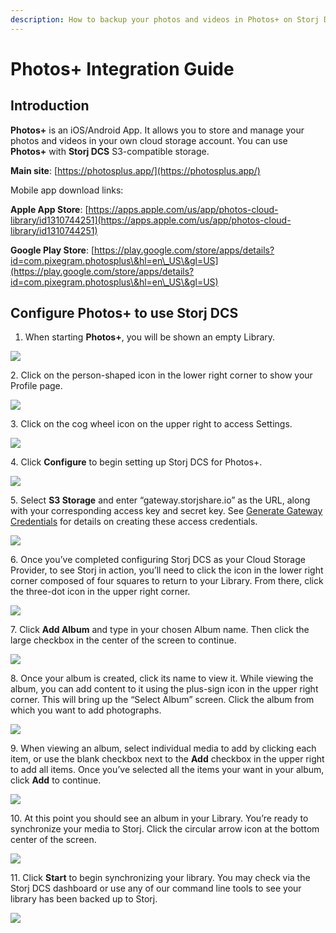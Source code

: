 ```yaml
---
description: How to backup your photos and videos in Photos+ on Storj DCS.
---
```


# Photos+ Integration Guide

## Introduction

**Photos+** is an iOS/Android App. It allows you to store and manage your photos and videos in your own cloud storage account. You can use **Photos+** with **Storj DCS** S3-compatible storage.

**Main site**: [https://photosplus.app/](https://photosplus.app/)

Mobile app download links:

**Apple App Store**: [https://apps.apple.com/us/app/photos-cloud-library/id1310744251](https://apps.apple.com/us/app/photos-cloud-library/id1310744251)

**Google Play Store**: [https://play.google.com/store/apps/details?id=com.pixegram.photosplus\&hl=en\_US\&gl=US](https://play.google.com/store/apps/details?id=com.pixegram.photosplus\&hl=en\_US\&gl=US)

## Configure Photos+ to use Storj DCS

1. When starting **Photos+**, you will be shown an empty Library.

![](https://lh4.googleusercontent.com/HuatGXoi7xhlo6Q9Y07aoA\_MbSDRnr\_3vAn0zR5\_WNuThINH\_q9JKH64gG6QFxLBEp6oto1M8mMrTiOvWU12vLhyW7XDwgHNO7-Oqx9qydRefti6NCt7eLPvvbseUIhPsuA8AXWsohqgqtWXEg)

2\. Click on the person-shaped icon in the lower right corner to show your Profile page.

![](https://lh5.googleusercontent.com/ppWLkNtjwtC7xBBtCsLHKusFd7KRLAt0xDUObOI3-EF7yS7s3JnNvUqB1LHmZDotPDgNQZVYkG1HHhRL7Z95JNyfnLwgS0jTckLOAQrRkPS\_S4wmRwlKTL4-UeqHEFDMOzIIZEDZ2CSNNSKV7Q)

3\. Click on the cog wheel icon on the upper right to access Settings.

![](<../.gitbook/assets/IMG\_EDAEA36C758C-1 (2).jpeg>)

4\. Click **Configure** to begin setting up Storj DCS for Photos+.

![](../.gitbook/assets/IMG\_F65448A9A594-1.jpeg)

5\. Select **S3 Storage** and enter “gateway.storjshare.io” as the URL, along with your corresponding access key and secret key. See [Generate Gateway Credentials](../getting-started/gateway-mt/#generate-credentials-to-the-gateway-mt) for details on creating these access credentials.

![](../.gitbook/assets/IMG\_419569E7945F-1.jpeg)

6\. Once you’ve completed configuring Storj DCS as your Cloud Storage Provider, to see Storj in action, you’ll need to click the icon in the lower right corner composed of four squares to return to your Library. From there, click the three-dot icon in the upper right corner.

![](https://lh4.googleusercontent.com/E7V5bWlQl1F0kZaI7w10OIWcRHDt4uREPKvQ6O3sqot3OI2g4l-1Qmo41TipQ9HRSY51OZdRd3hcAaqUb\_ESSC5rY8iiMABlR9ttOUPwkraeZfxIDg-RSE27YlfUUcnhBwjbbk8ksVPiIir2RA)

7\. Click **Add Album** and type in your chosen Album name. Then click the large checkbox in the center of the screen to continue.

![](https://lh4.googleusercontent.com/\_tsYVh7e80hrjuTu\_U\_P92hyI1JQJloDgPVpOJbGUaHc\_aj4XbNpl6zUJdkpZshWo7ENEW5v0akaSqGGRfSk1jbh0ID1s3nQzNpsK2lV\_6DltpfW5fkorfg4\_\_U9oALzHottV7I0Svm1mY4n3w)

8\. Once your album is created, click its name to view it. While viewing the album, you can add content to it using the plus-sign icon in the upper right corner. This will bring up the “Select Album” screen. Click the album from which you want to add photographs.

![](https://lh3.googleusercontent.com/F0OhNS\_gS9UAvZU1M3C2N9-t2LpImtZFOxzwmpcWcJcg\_XG6kDLOzx7eFfkFFRhBkqyyEIe2J47CiTPNN1kCj2hDp0K2Zuyz6tKWhZJ4nQqk\_FIJvZXSgmh3MIiVSL2QN0I7HLleo--lrDLHfA)

9\. When viewing an album, select individual media to add by clicking each item, or use the blank checkbox next to the **Add** checkbox in the upper right to add all items. Once you’ve selected all the items your want in your album, click **Add** to continue.

![](https://lh6.googleusercontent.com/WOWRxlRKQFrXvlnZGTyHpySngtdQfkQojxtXTU4Z3eNYfgD1GkEfqdpplqSQJfEpGW8nRvh8yOKjLx0GUx0yo9AEQ1ip\_s4pESX16MasjK9DPNprCw8LvGWCB0-PuIcC0jV881fMfpIky2ulRw)

10\. At this point you should see an album in your Library. You’re ready to synchronize your media to Storj. Click the circular arrow icon at the bottom center of the screen.

![](https://lh5.googleusercontent.com/OpiE-flzbWASQ\_xmfIRzilYvVj0If-wblNwe6M3uCHhDjhKVrw9GyHFSg3vMJGGjwtoQJvNyHzeCVvwXNHJqTGUoEqAvye5C39rfIeIkGrLqR6AOiFqC3X7oDCmedxtKhICnmu0kCqTcxNCmlQ)

11\. Click **Start** to begin synchronizing your library. You may check via the Storj DCS dashboard or use any of our command line tools to see your library has been backed up to Storj.

![](https://lh4.googleusercontent.com/QwQtZYzE0sYPyEa2nwxaoQI4ofUSihdl5QHjRkXE2JrdlFSasYpb0935sRvG48WI9jMF\_zjhDquHS1spOkWHqMq4TQehCLzkACARqzh4UkNcIM6OUiAveNQjtAEcSYS4cWlgPewFSqNADcxyvw)
